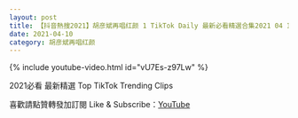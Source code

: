 ```yaml
---
layout: post
title: 【抖音熱搜2021】胡彦斌再唱红颜 1 TikTok Daily 最新必看精選合集2021 04 10
date: 2021-04-10
category: 胡彦斌再唱红颜
---
```


{% include youtube-video.html id="vU7Es-z97Lw" %}

2021必看 最新精選 Top TikTok Trending Clips

喜歡請點贊轉發加訂閱 Like & Subscribe：[YouTube](https://www.youtube.com/channel/UCAoR7VcanIPd04uEq_GIylA/videos)

